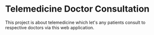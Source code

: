 # Telemedicine Doctor Consultation

This project is about telemedicine which let's any patients consult to respective doctors via this web application.

